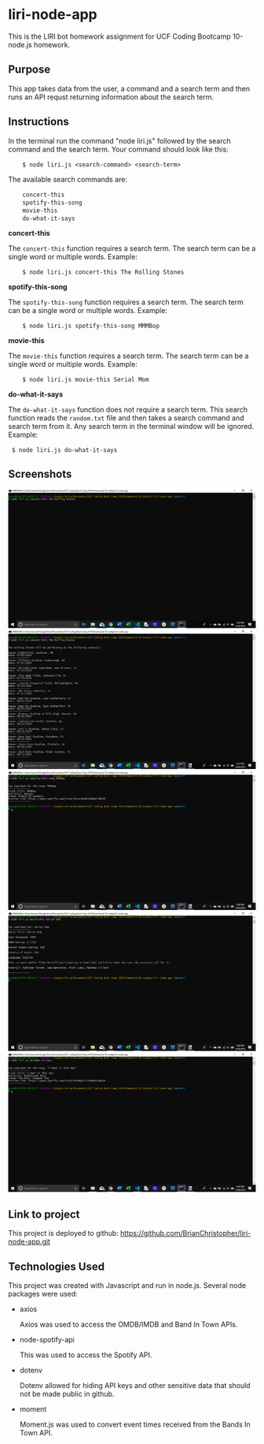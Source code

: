 # liri-node-app

This is the LIRI bot homework assignment for UCF Coding Bootcamp 10-node.js homework.

## Purpose

This app takes data from the user, a command and a search term and then runs an API requst returning information about the search term.

## Instructions

In the terminal run the command "node liri.js" followed by the search command and the search term.  Your command should look like this:

```
    $ node liri.js <search-command> <search-term>
```

The available search commands are:

```
    concert-this
    spotify-this-song
    movie-this
    do-what-it-says
```

**concert-this**

The `concert-this` function requires a search term. The search term can be a single word or multiple words.  Example:
```
    $ node liri.js concert-this The Rolling Stones
```

**spotify-this-song**

The `spotify-this-song` function requires a search term. The search term can be a single word or multiple words. Example:
```
    $ node liri.js spotify-this-song MMMBop
```

**movie-this**

The `movie-this` function requires a search term. The search term can be a single word or multiple words. Example:
```
    $ node liri.js movie-this Serial Mom
```

**do-what-it-says**

The `do-what-it-says` function does not require a search term. This search function reads the `random.txt` file and then takes a search command and search term from it.  Any search term in the terminal window will be ignored.  Example:
```
 $ node liri.js do-what-it-says
```
## Screenshots
![concert-this command example](screen1a.png)
![concert-this results example](screen1b.png)
![spotify-this-song results example](screen2.png)
![movie-this results example](screen3.png)
![do-what-it-says results example](screen4.png)

## Link to project

This project is deployed to github: https://github.com/BrianChristopher/liri-node-app.git

## Technologies Used

This project was created with Javascript and run in node.js.  Several node packages were used:

* axios

    Axios was used to access the OMDB/IMDB and Band In Town APIs.

* node-spotify-api

    This was used to access the Spotify API.

* dotenv

    Dotenv allowed for hiding API keys and other sensitive data that should not be made public in github.

* moment

    Moment.js was used to convert event times received from the Bands In Town API.


